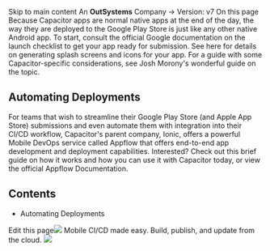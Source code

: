 Skip to main content
An **OutSystems** Company →
Version: v7
On this page
Because Capacitor apps are normal native apps at the end of the day, the way they are deployed to the Google Play Store is just like any other native Android app.
To start, consult the official Google documentation on the launch checklist to get your app ready for submission. See here for details on generating splash screens and icons for your app.
For a guide with some Capacitor-specific considerations, see Josh Morony's wonderful guide on the topic.
## Automating Deployments​
For teams that wish to streamline their Google Play Store (and Apple App Store) submissions and even automate them with integration into their CI/CD workflow, Capacitor's parent company, Ionic, offers a powerful Mobile DevOps service called Appflow that offers end-to-end app development and deployment capabilities.
Interested? Check out this brief guide on how it works and how you can use it with Capacitor today, or view the official Appflow Documentation.
## Contents
  * Automating Deployments


Edit this page![](https://images.prismic.io/ionicframeworkcom/50ede1c5-d69d-4c9d-bf0d-4c9ab7c14724_doc-ad-appflow.png?auto=compress,format&rect=0,0,280,200&w=280&h=200)
Mobile CI/CD made easy. Build, publish, and update from the cloud.
![](https://cdn.bizible.com/ipv?_biz_r=&_biz_h=802059049&_biz_u=bfa08d03ffe94cbc8ad825d7c77fcc94&_biz_l=https%3A%2F%2Fcapacitorjs.com%2Fdocs%2Fandroid%2Fdeploying-to-google-play&_biz_t=1739803085248&_biz_i=Deploying%20to%20Google%20Play%20%7C%20Capacitor%20Documentation&_biz_n=63&rnd=589107&cdn_o=a&_biz_z=1739803085248)
